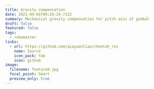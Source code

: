 ```yaml
---
title: Gravity compensation
date: 2021-09-01T09:24:29.731Z
summary: Mechanical gravity compensation for pitch axis of gimbal
draft: false
featured: false
tags:
  - robomaster
links:
  - url: https://github.com/qiayuanliao/cheetah_ros
    name: Source
    icon_pack: fab
    icon: github
image:
  filename: featured.jpg
  focal_point: Smart
  preview_only: true
---
```

